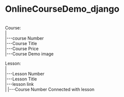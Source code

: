 # OnlineCourseDemo_django
<br>
Course:<br>
   | <br>
   |---course Number <br>
   |---Course Title <br>
   |---Course Price <br>
   |---Course Demo image <br>

Lesson: </br>
   | <br/>
   |---Lesson Number <br/>
   |---Lesson Title <br/>
   |---lesson link <br/>
   |
   |---Course Number Connected with lesson <br/>
